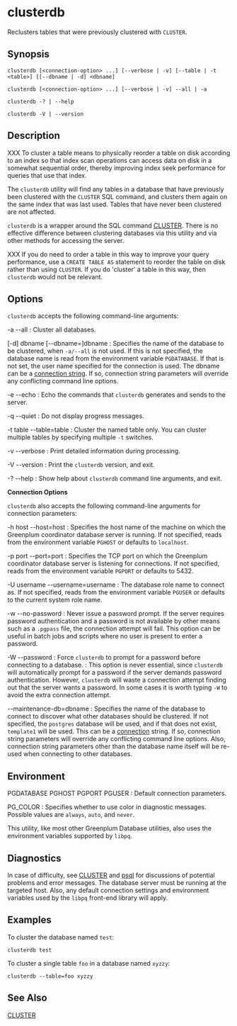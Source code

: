 # clusterdb 

Reclusters tables that were previously clustered with `CLUSTER`.

## <a id="section2"></a>Synopsis 

``` {#client_util_synopsis}
clusterdb [<connection-option> ...] [--verbose | -v] [--table | -t <table>] [[--dbname | -d] <dbname]

clusterdb [<connection-option> ...] [--verbose | -v] --all | -a

clusterdb -? | --help

clusterdb -V | --version
```

## <a id="section3"></a>Description 

XXX To cluster a table means to physically reorder a table on disk according to an index so that index scan operations can access data on disk in a somewhat sequential order, thereby improving index seek performance for queries that use that index.

The `clusterdb` utility will find any tables in a database that have previously been clustered with the `CLUSTER` SQL command, and clusters them again on the same index that was last used. Tables that have never been clustered are not affected.

`clusterdb` is a wrapper around the SQL command [CLUSTER](../../ref_guide/sql_commands/CLUSTER.html). There is no effective difference between clustering databases via this utility and via other methods for accessing the server.

XXX If you do need to order a table in this way to improve your query performance, use a `CREATE TABLE AS` statement to reorder the table on disk rather than using `CLUSTER`. If you do 'cluster' a table in this way, then `clusterdb` would not be relevant.

## <a id="section4"></a>Options 

`clusterdb` accepts the following command-line arguments:

-a
--all
:   Cluster all databases.

\[-d\] dbname
\[--dbname=\]dbname
:   Specifies the name of the database to be clustered, when `-a/--all` is not used. If this is not specified, the database name is read from the environment variable `PGDATABASE`. If that is not set, the user name specified for the connection is used. The dbname can be a [connection string](https://www.postgresql.org/docs/12/libpq-connect.html#LIBPQ-CONNSTRING). If so, connection string parameters will override any conflicting command line options.

-e
--echo
:   Echo the commands that `clusterdb` generates and sends to the server.

-q
--quiet
:   Do not display progress messages.

-t table
--table=table
:   Cluster the named table only. You can cluster multiple tables by specifying multiple `-t` switches.

-v
--verbose
:   Print detailed information during processing.

-V
--version
:   Print the `clusterdb` version, and exit.

-?
--help
:   Show help about `clusterdb` command line arguments, and exit.

**Connection Options**

`clusterdb` also accepts the following command-line arguments for connection parameters:

-h host
--host=host
:   Specifies the host name of the machine on which the Greenplum coordinator database server is running. If not specified, reads from the environment variable `PGHOST` or defaults to `localhost`.

-p port
--port=port
:   Specifies the TCP port on which the Greenplum coordinator database server is listening for connections. If not specified, reads from the environment variable `PGPORT` or defaults to 5432.

-U username
--username=username
:   The database role name to connect as. If not specified, reads from the environment variable `PGUSER` or defaults to the current system role name.

-w
--no-password
:   Never issue a password prompt. If the server requires password authentication and a password is not available by other means such as a `.pgpass` file, the connection attempt will fail. This option can be useful in batch jobs and scripts where no user is present to enter a password.

-W
--password
:   Force `clusterdb` to prompt for a password before connecting to a database.
:   This option is never essential, since `clusterdb` will automatically prompt for a password if the server demands password authentication. However, `clusterdb` will waste a connection attempt finding out that the server wants a password. In some cases it is worth typing `-W` to avoid the extra connection attempt.

--maintenance-db=dbname
:   Specifies the name of the database to connect to discover what other databases should be clustered. If not specified, the `postgres` database will be used, and if that does not exist, `template1` will be used. This can be a [connection](https://www.postgresql.org/docs/12/libpq-connect.html#LIBPQ-CONNSTRING) string. If so, connection string parameters will override any conflicting command line options. Also, connection string parameters other than the database name itself will be re-used when connecting to other databases.

## <a id="section6e"></a>Environment

PGDATABASE
PGHOST
PGPORT
PGUSER
:   Default connection parameters.

PG_COLOR
:   Specifies whether to use color in diagnostic messages. Possible values are `always`, `auto`, and `never`.

This utility, like most other Greenplum Database utilities, also uses the environment variables supported by `libpq`.

## <a id="section6d"></a>Diagnostics

In case of difficulty, see [CLUSTER](../../ref_guide/sql_commands/CLUSTER.html) and [psql](psql.html) for discussions of potential problems and error messages. The database server must be running at the targeted host. Also, any default connection settings and environment variables used by the `libpq` front-end library will apply.

## <a id="section6"></a>Examples 

To cluster the database named `test`:

```
clusterdb test
```

To cluster a single table `foo` in a database named `xyzzy`:

```
clusterdb --table=foo xyzzy
```

## <a id="section7"></a>See Also 

[CLUSTER](../../ref_guide/sql_commands/CLUSTER.html)

